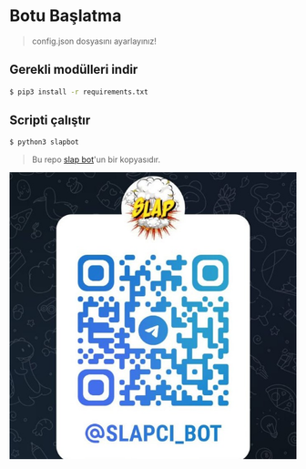 # Botu Başlatma

> config.json dosyasını ayarlayınız!

## Gerekli modülleri indir
```bash
$ pip3 install -r requirements.txt
```

## Scripti çalıştır
``` bash
$ python3 slapbot
```

> Bu repo [slap bot](https://t.me/slapci_bot)'un bir kopyasıdır.

![image](slap_bot_qr.jpg)